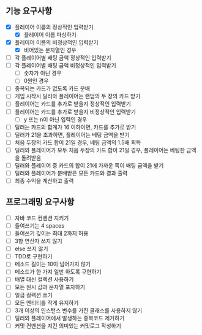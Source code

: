 ## 기능 요구사항

- [x] 플레이어 이름의 정상적인 입력받기
    - [x] 플레이어 이름 파싱하기
- [x] 플레이어 이름의 비정상적인 입력받기
    - [x] 비어있는 문자열인 경우
- [ ] 각 플레이어별 배팅 금액 정상적인 입력받기
- [ ] 각 플레이어별 배팅 금액 비정상적인 입력받기
    - [ ] 숫자가 아닌 경우
    - [ ] 0원인 경우
- [ ] 중복되는 카드가 없도록 카드 분배
- [ ] 게임 시작시 딜러와 플레이어는 랜덤의 두 장의 카드 받기
- [ ] 플레이어는 카드를 추가로 받을지 정상적인 입력받기
- [ ] 플레이어는 카드를 추가로 받을지 비정상적인 입력받기
    - [ ] y 또는 n이 아닌 입력인 경우
- [ ] 딜러는 카드의 합계가 16 이하이면, 카드를 추가로 받기
- [ ] 딜러가 21을 초과하면, 플레이어는 베팅 금액을 받기
- [ ] 처음 두장의 카드 합이 21일 경우, 베팅 금액의 1.5배 획득
- [ ] 딜러와 플레이어가 모두 처음 두장의 카드 합이 21일 경우, 플레이어는 베팅한 금액을 돌려받음
- [ ] 딜러와 플레이어 중 카드의 합이 21에 가까운 쪽이 배팅 금액을 받기
- [ ] 딜러와 플레이어가 분배받은 모든 카드와 결과 출력
- [ ] 최종 수익을 계산하고 출력

## 프로그래밍 요구사항

- [ ] 자바 코드 컨벤션 지키기
- [ ] 들여쓰기는 4 spaces
- [ ] 들여쓰기 깊이는 최대 2까지 허용
- [ ] 3항 연산자 쓰지 않기
- [ ] else 쓰지 않기
- [ ] TDD로 구현하기
- [ ] 메소드 길이는 10이 넘어가지 않기
- [ ] 메소드가 한 가지 일만 하도록 구현하기
- [ ] 배열 대신 컬렉션 사용하기
- [ ] 모든 원시 값과 문자열 포자하기
- [ ] 일급 컬렉션 쓰기
- [ ] 모든 엔티티를 작게 유지하기
- [ ] 3개 이상의 인스턴스 변수를 가진 클래스를 사용하지 않기
- [ ] 딜러와 플레이어에서 발생하는 중복코드 제거하기
- [ ] 커밋 컨벤션을 지킨 의미있는 커밋로그 작성하기